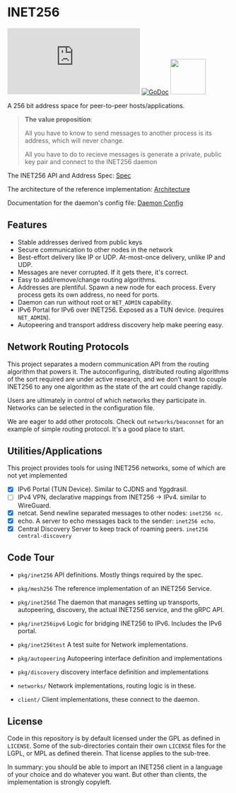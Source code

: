# INET256

![Matrix](https://img.shields.io/matrix/inet256:matrix.org?label=%23inet256%3Amatrix.org&logo=matrix)
[![GoDoc](https://godoc.org/github.com/inet256/inet256?status.svg)](http://godoc.org/github.com/inet256/inet256)
[<img src="https://discord.com/assets/cb48d2a8d4991281d7a6a95d2f58195e.svg" width="80">](https://discord.gg/TWy6aVWJ7f)

A 256 bit address space for peer-to-peer hosts/applications.

> **The value proposition**:
>
> All you have to know to send messages to another process is its address, which will never change.
>
> All you have to do to recieve messages is generate a private, public key pair and connect to the INET256 daemon

The INET256 API and Address Spec: [Spec](./doc/10_Spec.md)

The architecture of the reference implementation: [Architecture](./ARCHITECTURE.md)

Documentation for the daemon's config file: [Daemon Config](./doc/22_Daemon_Config.md)

## Features
- Stable addresses derived from public keys
- Secure communication to other nodes in the network
- Best-effort delivery like IP or UDP. At-most-once delivery, unlike IP and UDP.
- Messages are never corrupted. If it gets there, it's correct.
- Easy to add/remove/change routing algorithms.
- Addresses are plentiful. Spawn a new node for each process. Every process gets its own address, no need for ports.
- Daemon can run without root or `NET_ADMIN` capability.
- IPv6 Portal for IPv6 over INET256. Exposed as a TUN device. (requires `NET_ADMIN`).
- Autopeering and transport address discovery help make peering easy.

## Network Routing Protocols
This project separates a modern communication API from the routing algorithm that powers it.
The autoconfiguring, distributed routing algorithms of the sort required are under active research, and we don't want to couple INET256 to any one algorithm as the state of the art could change rapidly.

Users are ultimately in control of which networks they participate in.
Networks can be selected in the configuration file.

We are eager to add other protocols.
Check out `networks/beaconnet` for an example of simple routing protocol. It's a good place to start.

## Utilities/Applications 
This project provides tools for using INET256 networks, some of which are not yet implemented

- [x] IPv6 Portal (TUN Device). Similar to CJDNS and Yggdrasil.
- [ ] IPv4 VPN, declarative mappings from INET256 -> IPv4. similar to WireGuard.
- [x] netcat.  Send newline separated messages to other nodes: `inet256 nc`.
- [x] echo. A server to echo messages back to the sender: `inet256 echo`.
- [x] Central Discovery Server to keep track of roaming peers. `inet256 central-discovery`

## Code Tour
- `pkg/inet256` API definitions.  Mostly things required by the spec.

- `pkg/mesh256` The reference implementation of an INET256 Service. 

- `pkg/inet256d` The daemon that manages setting up transports, autopeering, discovery, the actual INET256 service, and the gRPC API.

- `pkg/inet256ipv6` Logic for bridging INET256 to IPv6. Includes the IPv6 portal.

- `pkg/inet256test` A test suite for Network implementations.

- `pkg/autopeering` Autopeering interface definition and implementations

- `pkg/discovery` discovery interface definition and implementations

- `networks/` Network implementations, routing logic is in these.

- `client/` Client implementations, these connect to the daemon.

## License
Code in this repository is by default licensed under the GPL as defined in `LICENSE`.
Some of the sub-directories contain their own `LICENSE` files for the LGPL, or MPL as defined therein.
That license applies to the sub-tree.

In summary: you should be able to import an INET256 client in a language of your choice and do whatever you want.
But other than clients, the implementation is strongly copyleft.
